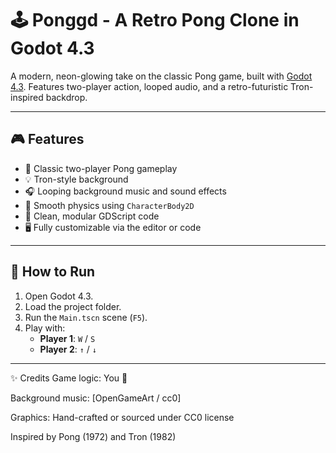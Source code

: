 # 🕹️ Ponggd - A Retro Pong Clone in Godot 4.3

A modern, neon-glowing take on the classic Pong game, built with [Godot 4.3](https://godotengine.org/). Features two-player action, looped audio, and a retro-futuristic Tron-inspired backdrop.

---

## 🎮 Features

- 🏓 Classic two-player Pong gameplay
- 💡 Tron-style background
- 🎧 Looping background music and sound effects
- 🚀 Smooth physics using `CharacterBody2D`
- 🧠 Clean, modular GDScript code
- 🖥️ Fully customizable via the editor or code


---

## 🧪 How to Run

1. Open Godot 4.3.
2. Load the project folder.
3. Run the `Main.tscn` scene (`F5`).
4. Play with:
   - **Player 1**: `W` / `S`
   - **Player 2**: `↑` / `↓`

---

✨ Credits
Game logic: You 💪

Background music: [OpenGameArt / cc0]

Graphics: Hand-crafted or sourced under CC0 license

Inspired by Pong (1972) and Tron (1982)


